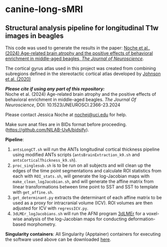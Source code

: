 # canine-long-sMRI
## Structural analysis pipeline for longitudinal T1w images in beagles  

This code was used to generate the results in the paper: [Noche et al., (2024) Age-related brain atrophy and the positive effects of behavioral enrichment in middle-aged beagles, _The Journal of Neuroscience_](https://doi.org/10.1523/JNEUROSCI.2366-23.2024).

The cortical gyrus atlas used in this project was created from combining subregions defined in the stereotactic cortical atlas developed by [Johnson et al. (2020)](https://doi.org/10.1038/s41598-020-61665-0)

_**Please cite if using any part of this repository:**_  
Noche et al. (2024) Age-related brain atrophy and the positive effects of behavioral enrichment in middle-aged beagles. _The Journal Of Neuroscience_, DOI: 10.1523/JNEUROSCI.2366-23.2024

Please contact Jessica Noche at nochej@uci.edu for help.

Make sure anat files are in BIDs format before proceeding. (https://github.com/NILAB-UvA/bidsify).

**Pipeline**:  
1. `antsLongCT.sh` will run the ANTs longitudinal cortical thickness pipeline using modified ANTs scripts (`antsBrainExtraction_k9.sh` and `antsCorticalThickness_k9.sh`).
2. `proc_singlesub.sh` is to be run on all subjects and will clean up the edges of the time point segmentations and calculate ROI statistics from each with `ROI_stats.sh`, will generate the log-Jacobian maps with `make_clean_logJacobian.sh`, and will generate the affine matrix from linear transformations between time point to SST and SST to template with `get_affine.sh`.
3. `get_determinant.py` extracts the determinant of each affine matrix to be used as a proxy for intracranial volume (ICV). ROI volumes are then adjusted for ICV with `regressICV.py`.
4. `3dLMEr_logJacobians.sh` will run the AFNI program [3dLMEr](https://afni.nimh.nih.gov/pub/dist/doc/program_help/3dLMEr.html) for a voxel-wise analysis of the log-Jacobian maps for conducting deformation-based morphometry.

**Singularity containers**:
All Singularity (Apptainer) containers for executing the software used above can be downloaded [here](https://ucirvine-my.sharepoint.com/:f:/g/personal/nochej_ad_uci_edu/Et42sAJ3cKROovYv8t6Q4MYBtSNJa9GbfH-ZbdTj3-mnGg?e=PV2Q3z).
